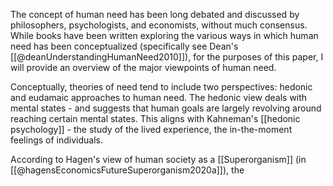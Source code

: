 The concept of human need has been long debated and discussed by philosophers, psychologists, and economists, without much consensus. While books have been written exploring the various ways in which human need has been conceptualized (specifically see Dean's [[@deanUnderstandingHumanNeed2010]]), for the purposes of this paper, I will provide an overview of the major viewpoints of human need.

Conceptually, theories of need tend to include two perspectives: hedonic and eudamaic approaches to human need.  The hedonic view deals with mental states - and suggests that human goals are largely revolving around reaching certain mental states. This aligns with Kahneman's [[hedonic psychology]] - the study of the lived experience,  the in-the-moment feelings of individuals. 

According to Hagen's view of human society as a [[Superorganism]] (in [[@hagensEconomicsFutureSuperorganism2020a]]), the 